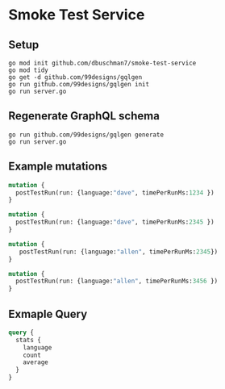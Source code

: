 # Smoke Test Service

## Setup

```shell
go mod init github.com/dbuschman7/smoke-test-service
go mod tidy
go get -d github.com/99designs/gqlgen
go run github.com/99designs/gqlgen init
go run server.go
```

## Regenerate GraphQL schema

``` shell 
go run github.com/99designs/gqlgen generate
go run server.go
```

## Example mutations

``` graphql
mutation {
  postTestRun(run: {language:"dave", timePerRunMs:1234 })    
}

mutation {
  postTestRun(run: {language:"dave", timePerRunMs:2345 })    
}

mutation {
   postTestRun(run: {language:"allen", timePerRunMs:2345})
}

mutation {
  postTestRun(run: {language:"allen", timePerRunMs:3456 })    
}
```

## Exmaple Query

```graphql
query {
  stats {
    language
    count
    average
  }
}
```
